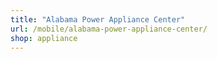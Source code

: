 ```yaml
---
title: "Alabama Power Appliance Center"
url: /mobile/alabama-power-appliance-center/
shop: appliance
---
```

